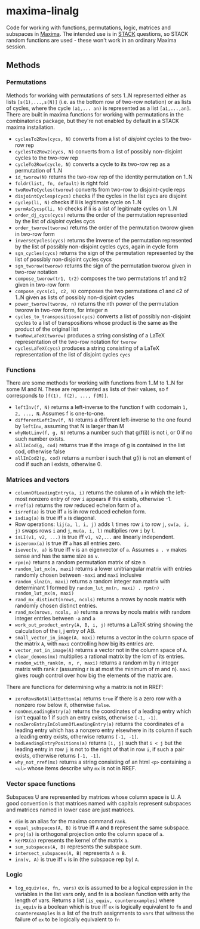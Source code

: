 # maxima-linalg

Code for working with functions, permutations, logic, matrices and subspaces in
[Maxima](http://maxima.sourceforge.net/). The intended use is in 
[STACK](https://www.ed.ac.uk/maths/stack) questions, so STACK random
functions are used - these won't work in an ordinary Maxima session.

## Methods

### Permutations
Methods for working with permutations of sets 1..N represented either as
lists `[s(1),...,s(N)]` (i.e. as the bottom row of two-row notation) or
as lists of cycles, where the cycle `(a1,... an)` is represented as a
list `[a1,...,an]`. There are built in maxima functions for working with
permutations in the combinatorics package, but they're not enabled by
default in a STACK maxima installation.
- `cyclesTo2Row(cycs, N)` converts from a list of *disjoint* cycles to the two-row
  rep
- `cyclesTo2Row2(cycs, N)` converts from a list of possibly non-disjoint cycles to the two-row rep
- `cycleTo2Row(cycle, N)` converts a cycle to its two-row rep as a
  permutation of 1..N
- `id_tworow(N)` returns the two-row rep of the identity permutation on
  1..N
- `foldr(list, fn, default)` is right fold
- `twoRowToCycles(tworow)` converts from two-row to disjoint-cycle reps
- `disjointCyclesp(cycs)` checks if the cycles in the list cycs are
  disjoint
- `cyclep(li, N)` checks if li is legitimate cycle on 1..N
- `permAsCycsp(li, N)` checks if li is a list of legitimate cycles on
  1..N
- `order_dj_cycs(cycs)` returns the order of the permutation represented
  by the list of *disjoint* cycles cycs
- `order_tworow(tworow)` returns the order of the permutation tworow
  given in two-row form
- `inverseCycles(cycs)` returns the inverse of the permutation
  represented by the list of possibly non-disjoint cycles cycs, again in
  cycle form
- `sgn_cycles(cycs)` returns the sign of the permutation represented by
  the list of possibly non-disjoint cycles cycs
- `sgn_tworow(tworow)` returns the sign of the permutation tworow given in
  two-row notation
- `compose_tworow(tr1, tr2)` composes the two permutations tr1 and tr2
  given in two-row form
- `compose_cycs(c1, c2, N)` composes the two permutations c1 and c2 of
  1..N given as lists of possibly non-disjoint cycles
- `power_tworow(tworow, n)` returns the nth power of the permutation
  tworow in two-row form, for integer n
- `cycles_to_transpositiosn(cycs)` converts a list of possibly
  non-disjoint cycles to a list of transpositions whose product is the
  same as the product of the original list
- `twoRowLaTeX(tworow)` produces a string consisting of a LaTeX
  representation of the two-row notation for `tworow`
- `cyclesLaTeX(cycs)` produces a string consisting of a LaTeX
  representation of the list of disjoint cycles `cycs`

### Functions

There are some methods for working with functions from 1..M to 1..N for
some M and N. These are represented as lists of their values, so f
corresponds to `[f(1), f(2), ..., f(M)]`.
- `leftInv(f, N)` returns a left-inverse to the function f with codomain
  `1, 2, ..., N`. Assumes f is one-to-one.
- `differentLeftInv(f, N)` returns a different left-inverse to the one
  found by `leftInv`, assuming that N is larger than M
- `whyNotLinv(f, g, N)` returns a number such that g(f(i)) is not i, or 0 if no such number exists.
- `allInCod(g, cod)` returns true if the image of g is contained in the
  list cod, otherwise false
- `allInCod2(g, cod)` returns a number i such that g(i) is not an
  element of cod if such an i exists, otherwise 0.

### Matrices and vectors

 - `columnOfLeadingEntry(a, i)` returns the column of `a` in which the left-most nonzero entry of row `i` appears if this exists, otherwise -1.
 - `rref(a)` returns the row reduced echelon form of `a`.
 - `isrref(a)` is true iff `a` is in row reduced echelon form.
 - `isdiag(a)` is true iff `a` is diagonal.
 - Row operations: `lij(a, l, i, j)` adds `l` times row `i` to row `j`, `sw(a, i, j)` swaps rows `i` and `j`, `mu(a, i, l)` multiplies row `i` by `l`.
 - `isLI(v1, v2, ...)` is true iff `v1, v2,...` are linearly independent.
 - `iszeromx(a)` is true iff `a` has all entries zero.
 - `isevec(v, a)` is true iff `v` is an eigenvector of `a`. Assumes `a . v` makes sense and has the same size as `v`.
 - `rpm(n)` returns a random permutation matrix of size n
 - `random_lut_mx(n, maxi)` returns a lower unitriangular matrix with
   entries randomly chosen between `-maxi` and `maxi` inclusive
 - `random_slnz(n, maxi)` returns a random integer nxn matrix with
   determinant 1 formed by `random_lut_mx(n, maxi) . rpm(n) . random_lut_mx(n, maxi)`
 - `rand_mx_distinct(nrows, ncols)` returns a nrows by ncols matrix with
   randomly chosen distinct entries.
 - `rand_mx(nrows, ncols, a)` returns a nrows by ncols matrix with
   random integer entries between `-a` and `a`
 - `work_out_product_entry(A, B, i, j)` returns a LaTeX string showing
   the calculation of the i, j entry of AB.
 - `small_vector_in_image(A, maxi)` returns a vector in the column space
   of the matrix `A`, with `maxi` controlling how big its entries are.
 - `vector_not_in_image(A)` returns a vector not in the column space of
   `A`.
 - `clear_denoms(mx)` multiplies a rational matrix by the lcm of its
   entries.
 - `random_with_rank(m, n, r, maxi)` returns a random m by n integer matrix with
   rank r (assuming r is at most the minimum of m and n). `maxi` gives
   rough control over how big the elements of the matrix are.
 
There are functions for determining why a matrix is not in RREF:
 - `zeroRowsNotAllAtBottom(a)` returns `true` if there is a zero row
   with a nonzero row below it, otherwise `false`.
 - `nonOneLeadingEntry(a)` returns the coordinates of a leading entry
   which isn't equal to 1 if such an entry exists, otherwise `[-1, -1]`.
 - `nonZeroEntryInColumnOfLeadingEntry(a)` returns the coordinates of a
   leading entry which has a nonzero entry elsewhere in its column if
   such a leading entry exists, otherwise returns `[-1, -1]`.
 - `badLeadingEntryPositions(a)` returns `[i, j]` such that `i < j` but
   the leading entry in row `j` is not to the right of that in row `i`,
   if such a pair exists, otherwise returns `[-1, -1]`.
 - `why_not_rref(mx)` returns a string consisting of an html `<p>`
   containing a `<ul>` whose items describe why `mx` is not in RREF.

### Vector space functions

Subspaces U are represented by matrices whose column space is U. A good
convention is that matrices named with capitals represent subspaces and
matrices named in lower case are just matrices.

 - `dim` is an alias for the maxima command `rank`.
 - `equal_subspaces(A, B)` is true iff `A` and `B` represent the same
   subspace.
 - `proj(a)` is orthogonal projection onto the column space of `a`.
 - `kerMX(a)` represents the kernel of the matrix `a`.
 - `sum_subspaces(A, B)` represents the subspace sum.
 - `intersect_subspaces(A, B)` represents `A ∩ B`.
 - `inn(v, A)` is true iff `v` is in (the subspace rep by) `A`.

### Logic

- `log_equiv(ex, fn, vars)` ex is assumed to be a logical expression in
  the variables in the list vars only, and fn is a boolean function with
  arity the length of vars. Returns a list `[is_equiv, counterexamples]`
  where `is_equiv` is a boolean which is true iff `ex` is logically
  equivalent to `fn` and `counterexamples` is a list of the truth
  assignments to `vars` that witness the failure of `ex` to be logically
  equivalent to `fn`
